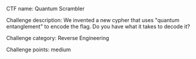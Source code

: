 CTF name: Quantum Scrambler

Challenge description: We invented a new cypher that uses "quantum entanglement" to encode the flag. Do you have what it takes to decode it?

Challenge category: Reverse Engineering

Challenge points: medium




